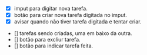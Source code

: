 - [x] imput para digitar nova tarefa.
- [x] botão para criar nova tarefa digitada no imput.
- [x] avisar quando não tiver tarefa digitada e tentar criar. 
- [] tarefas sendo criadas, uma em baixo da outra.
- [] botão para excliur tarefa.
- [] botão para indicar tarefa feita.
